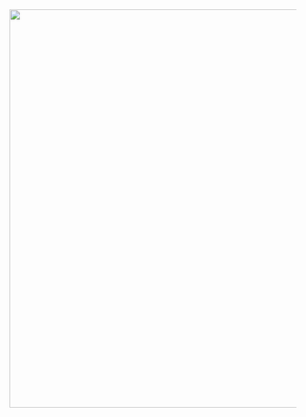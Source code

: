 <img src="http://drive.google.com/uc?export=view&id=1IOKwEotzbJ2OE9xN-vqvBhvFZgjaaVXE" height="700"/>
